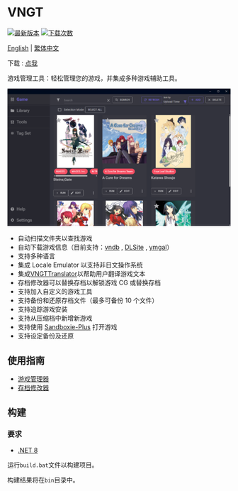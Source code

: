 # VNGT

[![最新版本](https://img.shields.io/github/v/release/charles7668/VNGT)](https://github.com/charles7668/VNGT/releases/)
[![下载次数](https://img.shields.io/github/downloads/charles7668/VNGT/total)](https://github.com/charles7668/VNGT/releases/)

[English](../README.md) | [繁体中文](./README.zh-tw.md)

下载 : [点我](https://github.com/charles7668/VNGT/releases/)

游戏管理工具：轻松管理您的游戏，并集成多种游戏辅助工具。

![主界面](./img/main.png)

- 自动扫描文件夹以查找游戏
- 自动下载游戏信息（目前支持：[vndb](https://vndb.org/) , [DLSite](https://www.dlsite.com) , [ymgal](https://www.ymgal.games/developer#%E6%90%9C%E7%B4%A2%E6%B8%B8%E6%88%8F%E5%88%97%E8%A1%A8)）
- 支持多种语言
- 集成 Locale Emulator 以支持非日文操作系统
- 集成[VNGTTranslator](https://github.com/charles7668/VNGTTranslator)以帮助用户翻译游戏文本
- 存档修改器可以替换存档以解锁游戏 CG 或替换存档
- 支持加入自定义的游戏工具
- 支持备份和还原存档文件（最多可备份 10 个文件）
- 支持追踪游戏安装
- 支持从压缩档中新增新游戏
- 支持使用 [Sandboxie-Plus](https://sandboxie-plus.com/) 打开游戏
- 支持设定备份及还原

## 使用指南

- [游戏管理器](./GameManager.zh-cn.md)
- [存档修改器](./SavePatcher.zh-cn.md)

## 构建

### 要求

- [.NET 8](https://dotnet.microsoft.com/en-us/download)

运行`build.bat`文件以构建项目。

构建结果将在`bin`目录中。

